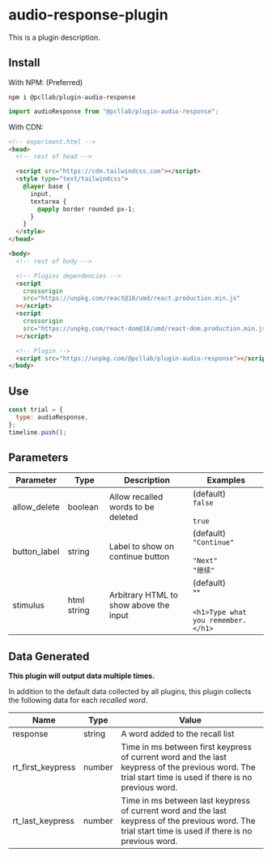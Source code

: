 # audio-response-plugin

This is a plugin description.

## Install

With NPM: (Preferred)

```
npm i @pcllab/plugin-audio-response
```

```js
import audioResponse from "@pcllab/plugin-audio-response";
```

With CDN:

```html
<!-- experiment.html -->
<head>
  <!-- rest of head -->

  <script src="https://cdn.tailwindcss.com"></script>
  <style type="text/tailwindcss">
    @layer base {
      input,
      textarea {
        @apply border rounded px-1;
      }
    }
  </style>
</head>

<body>
  <!-- rest of body -->

  <!-- Plugins dependencies -->
  <script
    crossorigin
    src="https://unpkg.com/react@18/umd/react.production.min.js"
  ></script>
  <script
    crossorigin
    src="https://unpkg.com/react-dom@18/umd/react-dom.production.min.js"
  ></script>

  <!-- Plugin -->
  <script src="https://unpkg.com/@pcllab/plugin-audio-response"></script>
</body>
```

## Use

```js
const trial = {
  type: audioResponse,
};
timeline.push();
```

## Parameters

| Parameter    | Type        | Description                            | Examples                                                  |
| ------------ | ----------- | -------------------------------------- | --------------------------------------------------------- |
| allow_delete | boolean     | Allow recalled words to be deleted     | (default)<br>`false`<br><br>`true`                        |
| button_label | string      | Label to show on continue button       | (default)<br>`"Continue"`<br><br>`"Next"`<br>`"继续"`     |
| stimulus     | html string | Arbitrary HTML to show above the input | (default)<br>""<br><br>`<h1>Type what you remember.</h1>` |

## Data Generated

**This plugin will output data multiple times.**

In addition to the default data collected by all plugins, this plugin collects the following data for each _recalled word_.

| Name              | Type   | Value                                                                                                                                                    |
| ----------------- | ------ | -------------------------------------------------------------------------------------------------------------------------------------------------------- |
| response          | string | A word added to the recall list                                                                                                                          |
| rt_first_keypress | number | Time in ms between first keypress of current word and the last keypress of the previous word. The trial start time is used if there is no previous word. |
| rt_last_keypress  | number | Time in ms between last keypress of current word and the last keypress of the previous word. The trial start time is used if there is no previous word.  |
